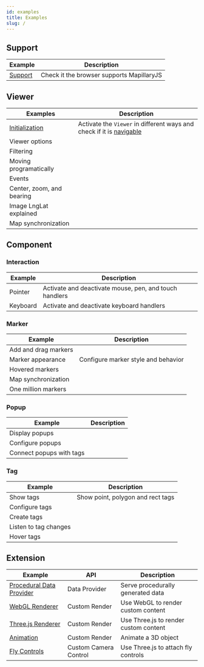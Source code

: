 ```yaml
---
id: examples
title: Examples
slug: /
---
```


## Support

| Example                      | Description                               |
| ---------------------------- | ----------------------------------------- |
| [Support](/examples/support) | Check it the browser supports MapillaryJS |

## Viewer

| Examples | Description |
| --- | --- |
| [Initialization](/examples/viewer-initialization) | Activate the `Viewer` in different ways and check if it is [navigable](/api/classes/viewer.viewer-1#isnavigable) |
| Viewer options |  |
| Filtering |  |
| Moving programatically |  |
| Events |  |
| Center, zoom, and bearing |  |
| Image LngLat explained |  |
| Map synchronization |  |

## Component

### Interaction

| Example  | Description                                            |
| -------- | ------------------------------------------------------ |
| Pointer  | Activate and deactivate mouse, pen, and touch handlers |
| Keyboard | Activate and deactivate keyboard handlers              |

### Marker

| Example              | Description                         |
| -------------------- | ----------------------------------- |
| Add and drag markers |                                     |
| Marker appearance    | Configure marker style and behavior |
| Hovered markers      |                                     |
| Map synchronization  |                                     |
| One million markers  |                                     |

### Popup

| Example                  | Description |
| ------------------------ | ----------- |
| Display popups           |             |
| Configure popups         |             |
| Connect popups with tags |             |

### Tag

| Example               | Description                       |
| --------------------- | --------------------------------- |
| Show tags             | Show point, polygon and rect tags |
| Configure tags        |                                   |
| Create tags           |                                   |
| Listen to tag changes |                                   |
| Hover tags            |                                   |

## Extension

| Example | API | Description |
| --- | --- | --- |
| [Procedural Data Provider](/examples/procedural-data-provider) | Data Provider | Serve procedurally generated data |
| [WebGL Renderer](/examples/webgl-renderer) | Custom Render | Use WebGL to render custom content |
| [Three.js Renderer](/examples/three-renderer) | Custom Render | Use Three.js to render custom content |
| [Animation](/examples/animation) | Custom Render | Animate a 3D object |
| [Fly Controls](/examples/fly-controls) | Custom Camera Control | Use Three.js to attach fly controls |
